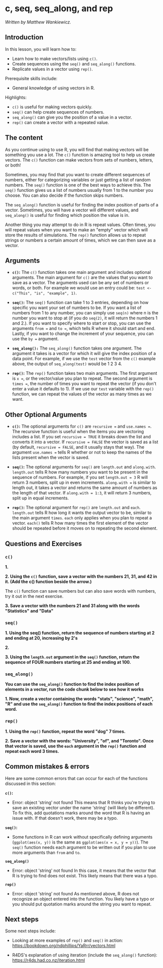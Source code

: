 



# c, seq, seq_along, and rep

*Written by Matthew Wankiewicz.*


## Introduction

In this lesson, you will learn how to:

- Learn how to make vectors/lists using `c()`.
- Create sequences using the `seq()` and `seq_along()` functions.
- Replicate values in a vector using `rep()`.

Prerequisite skills include:

- General knowledge of using vectors in R.

Highlights:

- `c()` is useful for making vectors quickly.
- `seq()` can help create sequences of numbers.
- `seq_along()` can give you the position of a value in a vector.
- `rep()` can create a vector with a repeated value.

## The content

As you continue using to use R, you will find that making vectors will be something you use a lot. The `c()` function is amazing tool to help us create vectors. The `c()` function can make vectors from sets of numbers, letters, or both!

Sometimes, you may find that you want to create different sequences of numbers, either for categorizing variables or just getting a list of random numbers. The `seq()` function is one of the best ways to achieve this. The `seq()` function gives us a list of numbers usually from 1 to the number you choose. You can also decide if the function skips numbers.

The `seq_along()` function is useful for finding the index position of parts of a vector. Sometimes, you will have a vector will different values, and `seq_along()` is useful for finding which position the value is in.

Another thing you may attempt to do in R is repeat values. Often times, you will repeat values when you want to make an "empty" vector which will store the results of simulations. The `rep()` function allows us to repeat strings or numbers a certain amount of times, which we can then save as a vector.

## Arguments

- **`c()`:** The `c()` function takes one main argument and includes optional arguments. The main argument for `c()` are the values that you want to save as a vector. The arguments used can be any set of numbers or words, or both. For example we would use an entry could be: `test <- c("This", "is", "example", 1)`.

- **`seq()`:** The `seq()` function can take 1 to 3 entries, depending on how specific you want your set of numbers to be. If you want a list of numbers from 1 to any number, you can simply use `seq(n)` where n is the number you want to stop at (if you do `seq(2)`, it will return the numbers 1 and 2.). If you want to specify where to start or stop, you can use the arguments `from =` and `to =`, which tells R where it should start and end. Lastly, if you want to change the increment of your sequence, you can use the `by =` argument.

- **`seq_along():`** The `seq_along()` function takes one argument. The argument it takes is a vector for which it will give the index position of a data point. For example, if we use the `test` vector from the `c()` example above, the output of `seq_along(test)` would be 1 2 3 4.

- **`rep()`:** The `rep()` function takes two main arguments. The first argument is `x =`, or the vector/value you plan to repeat. The second argument is `times =`, the number of times you want to repeat the vector (if you don't enter a value it defaults to 1). If we use our `test` variable with the `rep()` function, we can repeat the values of the vector as many times as we want.

## Other Optional Arguments

- **`c()`:** The optional arguments for `c()` are `recursive =` and `use.names =`. The recursive function is useful when the items you are vectoring includes a list. If you set `recursive = TRUE` it breaks down the list and converts it into a vector. If `recursive = FALSE` the vector is saved as a list (by default, `recursive = FALSE`, and it usually stays that way). The argument `use.names =` tells R whether or not to keep the names of the lists present when the vector is saved.

- **`seq()`:** The optional arguments for `seq()` are `length.out` and `along.with`. `length.out` tells R how many numbers you want to be present in the sequence of numbers. For example, if you set `length.out = 3` R will return 3 numbers, split up in even increments. `along.with =` is similar to length out, it takes a vector and returns the same amount of numbers as the length of that vector. If `along.with = 1:3`, it will return 3 numbers, split up in equal increments.

- **`rep()`:** The optional argument for `rep()` are `length.out` and `each`. `length.out` tells R how long it wants the output vector to be, similar to the main argument `times`. `each` only applies when you plan to repeat a vector. `each()` tells R how many times the first element of the vector should be repeated before it moves on to repeating the second element.

## Questions and Exercises

### `c()`

**1.**

<!-- ```{r q1cFunction, echo=F} -->
<!-- question_checkbox( -->
<!--   "What does the c() function do? (Select all that apply)", -->
<!--   answer("Creates a vector", correct = TRUE), -->
<!--   answer("Plots a graph", message = "Incorrect"), -->
<!--   answer("Repeats a certain value", message = "Incorrect."), -->
<!--   answer("Returns a sequence of numbers", message = "Incorrect."), -->
<!--   allow_retry = T, -->
<!--   random_answer_order = T -->
<!-- ) -->
<!-- ``` -->

**2. Using the `c()` function, save a vector with the numbers 21, 31, and 42 in it. (Add the c() function beside the arrow.)**

<!-- ```{r q2cFunction, exercise = TRUE} -->
<!-- ## Enter code below -->

<!-- vector <-  -->
<!-- vector -->
<!-- ``` -->

<!-- ```{r q2cFunction-solution} -->

<!-- vector <- c(21, 31, 42) -->
<!-- vector -->
<!-- ``` -->

The `c()` function can save numbers but can also save words with numbers, try it out in the next exercise.

**3. Save a vector with the numbers 21 and 31 along with the words "Statistics" and "Data"**

<!-- ```{r q3cFunction, exercise = TRUE} -->
<!-- ## Enter code below -->

<!-- vector <-  -->
<!-- vector -->
<!-- ``` -->

<!-- ```{r q3cFunction-solution} -->

<!-- vector <- c(21, 31, "Statistics", "Data") -->
<!-- ``` -->

### `seq()`

**1. Using the seq() function, return the sequence of numbers starting at 2 and ending at 20, increasing by 2's**

<!-- ```{r q1seqFunc, exercise = TRUE} -->
<!-- ## Enter code below -->


<!-- ``` -->

<!-- ```{r q1seqFunc-solution} -->

<!-- seq(from = 2, to = 20, by = 2) -->
<!-- ``` -->

**2.**

<!-- ```{r q2seqFunc, echo=F} -->
<!-- question_checkbox( -->
<!--   "Which functions only returns a sequence of numbers? (Select all that apply.)", -->
<!--   answer("seq()", correct = TRUE), -->
<!--   answer("seq_along()", correct = TRUE), -->
<!--   answer("c()", message = "Incorrect."), -->
<!--   answer("rep()", message = "Although rep() does repeat values, it can repeat values that are not numbers."), -->
<!--   allow_retry = T, -->
<!--   random_answer_order = T -->
<!-- ) -->
<!-- ``` -->

**3. Using the `length.out` argument in the `seq()` function, return the sequence of FOUR numbers starting at 25 and ending at 100.**


<!-- ```{r q3seqFunc, exercise = TRUE} -->
<!-- ## Enter code below -->

<!-- ``` -->

<!-- ```{r q3seqFunc-solution} -->
<!-- seq(from = 25, to = 100, length.out = 4) -->
<!-- ``` -->


### `seq_along()`

**You can use the `seq_along()` function to find the index position of elements in a vector, run the code chunk below to see how it works**

<!-- ```{r seq-alongExample1, exercise = TRUE} -->
<!-- vector <- c("dog", "cat", "fish", "cow") -->
<!-- vector -->
<!-- seq_along(vector) -->
<!-- ``` -->


**1. Now, create a vector containing the words "stats", "science", "math", "R" and use the `seq_along()` function to find the index positions of each word.**

<!-- ```{r seq-alongExercise1, exercise = TRUE} -->
<!-- vector <- c("stats") -->
<!-- seq_along(vector) -->
<!-- ``` -->

<!-- ```{r seq-alongExercise1-solution} -->
<!-- vector <- c("stats", "science", "math", "R") -->
<!-- seq_along(vector) -->
<!-- ``` -->

### `rep()`

**1. Using the `rep()` function, repeat the word "dog" 7 times.**

<!-- ```{r q1repFunc, exercise = TRUE} -->
<!-- ## Enter code below -->


<!-- ``` -->

<!-- ```{r q1repFunc-solution} -->

<!-- rep(x = "dog", times = 7)  -->

<!-- ## OR -->

<!-- rep("dog", 7) -->
<!-- ``` -->

**2. Save a vector with the words: "University", "of", and "Toronto". Once that vector is saved, use the `each` argument in the `rep()` function and repeat each word 3 times.**


<!-- ```{r q2repFunc, exercise = TRUE} -->
<!-- ## Enter code below -->
<!-- vector <- c("College", "and", "school") -->

<!-- ``` -->

<!-- ```{r q2repFunc-solution} -->

<!-- vector <- c("University", "of", "Toronto") -->
<!-- rep(x = vector, each = 3) -->
<!-- ``` -->

## Common mistakes & errors

Here are some common errors that can occur for each of the functions discussed in this section:


**`c()`:**

- Error: object 'string' not found
This means that R thinks you're trying to save an existing vector under the name 'string' (will likely be different). To fix this, add quotations marks around the word that R is having an issue with. If that doesn't work, there may be a typo.

**`seq()`:**

- Some functions in R can work without specifically defining arguments (`ggplot(aes(x, y))` is the same as `ggplot(aes(x = x, y = y))`). The `seq()` function needs each argument to be written out if you plan to use more arguments than `from` and `to`.

**`seq_along()`**

- Error: object 'string' not found
In this case, it means that the vector that R is trying to find does not exist. This likely means that there was a typo.

**`rep()`**

- Error: object 'string' not found
As mentioned above, R does not recognize an object entered into the function. You likely have a typo or you should put quotation marks around the string you want to repeat.

## Next steps

Some next steps include:

- Looking at more examples of `rep()` and `seq()` in action: https://bookdown.org/ndphillips/YaRrr/vectors.html

- R4DS's explanation of using iteration (include the `seq_along()` function): https://r4ds.had.co.nz/iteration.html


